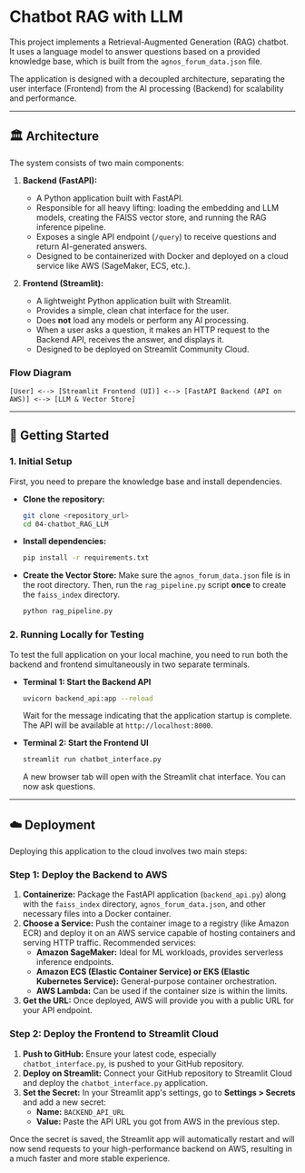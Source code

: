 
# Chatbot RAG with LLM

This project implements a Retrieval-Augmented Generation (RAG) chatbot. It uses a language model to answer questions based on a provided knowledge base, which is built from the `agnos_forum_data.json` file.

The application is designed with a decoupled architecture, separating the user interface (Frontend) from the AI processing (Backend) for scalability and performance.

---

## 🏛️ Architecture

The system consists of two main components:

1.  **Backend (FastAPI):** 
    - A Python application built with FastAPI.
    - Responsible for all heavy lifting: loading the embedding and LLM models, creating the FAISS vector store, and running the RAG inference pipeline.
    - Exposes a single API endpoint (`/query`) to receive questions and return AI-generated answers.
    - Designed to be containerized with Docker and deployed on a cloud service like AWS (SageMaker, ECS, etc.).

2.  **Frontend (Streamlit):**
    - A lightweight Python application built with Streamlit.
    - Provides a simple, clean chat interface for the user.
    - Does **not** load any models or perform any AI processing.
    - When a user asks a question, it makes an HTTP request to the Backend API, receives the answer, and displays it.
    - Designed to be deployed on Streamlit Community Cloud.

### Flow Diagram

```
[User] <--> [Streamlit Frontend (UI)] <--> [FastAPI Backend (API on AWS)] <--> [LLM & Vector Store]
```

---

## 🚀 Getting Started

### 1. Initial Setup

First, you need to prepare the knowledge base and install dependencies.

- **Clone the repository:**
  ```bash
  git clone <repository_url>
  cd 04-chatbot_RAG_LLM
  ```

- **Install dependencies:**
  ```bash
  pip install -r requirements.txt
  ```

- **Create the Vector Store:**
  Make sure the `agnos_forum_data.json` file is in the root directory. Then, run the `rag_pipeline.py` script **once** to create the `faiss_index` directory.
  ```bash
  python rag_pipeline.py
  ```

### 2. Running Locally for Testing

To test the full application on your local machine, you need to run both the backend and frontend simultaneously in two separate terminals.

- **Terminal 1: Start the Backend API**
  ```bash
  uvicorn backend_api:app --reload
  ```
  Wait for the message indicating that the application startup is complete. The API will be available at `http://localhost:8000`.

- **Terminal 2: Start the Frontend UI**
  ```bash
  streamlit run chatbot_interface.py
  ```
  A new browser tab will open with the Streamlit chat interface. You can now ask questions.

---

## ☁️ Deployment

Deploying this application to the cloud involves two main steps:

### Step 1: Deploy the Backend to AWS

1.  **Containerize:** Package the FastAPI application (`backend_api.py`) along with the `faiss_index` directory, `agnos_forum_data.json`, and other necessary files into a Docker container.
2.  **Choose a Service:** Push the container image to a registry (like Amazon ECR) and deploy it on an AWS service capable of hosting containers and serving HTTP traffic. Recommended services:
    - **Amazon SageMaker:** Ideal for ML workloads, provides serverless inference endpoints.
    - **Amazon ECS (Elastic Container Service) or EKS (Elastic Kubernetes Service):** General-purpose container orchestration.
    - **AWS Lambda:** Can be used if the container size is within the limits.
3.  **Get the URL:** Once deployed, AWS will provide you with a public URL for your API endpoint.

### Step 2: Deploy the Frontend to Streamlit Cloud

1.  **Push to GitHub:** Ensure your latest code, especially `chatbot_interface.py`, is pushed to your GitHub repository.
2.  **Deploy on Streamlit:** Connect your GitHub repository to Streamlit Cloud and deploy the `chatbot_interface.py` application.
3.  **Set the Secret:** In your Streamlit app's settings, go to **Settings > Secrets** and add a new secret:
    - **Name:** `BACKEND_API_URL`
    - **Value:** Paste the API URL you got from AWS in the previous step.

Once the secret is saved, the Streamlit app will automatically restart and will now send requests to your high-performance backend on AWS, resulting in a much faster and more stable experience.
